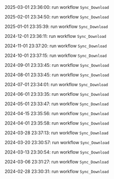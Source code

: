 2025-03-01 23:36:00: run workflow `Sync_Download` 

2025-02-01 23:34:50: run workflow `Sync_Download` 

2025-01-01 23:35:39: run workflow `Sync_Download` 

2024-12-01 23:36:11: run workflow `Sync_Download` 

2024-11-01 23:37:20: run workflow `Sync_Download` 

2024-10-01 23:37:15: run workflow `Sync_Download` 

2024-09-01 23:33:45: run workflow `Sync_Download` 

2024-08-01 23:33:45: run workflow `Sync_Download` 

2024-07-01 23:34:01: run workflow `Sync_Download` 

2024-06-01 23:33:35: run workflow `Sync_Download` 

2024-05-01 23:33:47: run workflow `Sync_Download` 

2024-04-15 23:35:56: run workflow `Sync_Download` 

2024-04-01 23:35:58: run workflow `Sync_Download` 

2024-03-28 23:37:13: run workflow `Sync_Download` 

2024-03-20 23:30:57: run workflow `Sync_Download` 

2024-03-13 23:30:54: run workflow `Sync_Download` 

2024-03-06 23:31:27: run workflow `Sync_Download` 

2024-02-28 23:30:31: run workflow `Sync_Download` 


